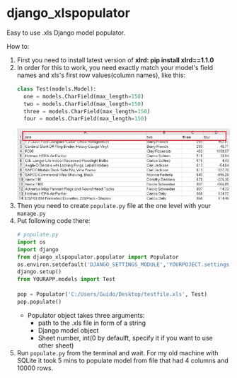 # django_xlspopulator
Easy to use .xls Django model populator. 


How to:
1. First you need to install latest version of <b>xlrd: pip install xlrd==1.1.0</b>
1. In order for this to work, you need exactly match your model's field names and xls's first row values(column names), like this:
    ```python
    class Test(models.Model):
      one = models.CharField(max_length=150)
      two = models.CharField(max_length=150)
      three = models.CharField(max_length=150)
      four = models.CharField(max_length=150)
    ```
    <img src="https://github.com/bloodwithmilk25/django-xlspopulator/blob/master/col_names.jpg">
1. Then you need to create `populate.py` file at the one level with your `manage.py`
1. Put following code there:
    ```python
    # populate.py
    import os
    import django
    from django_xlspopulator.populator import Populator
    os.environ.setdefault('DJANGO_SETTINGS_MODULE','YOURPOJECT.settings')
    django.setup()
    from YOURAPP.models import Test

    pop = Populator('C:/Users/Guido/Desktop/testfile.xls', Test)
    pop.populate()
    ```
    * Populator object takes three arguments:
      * path to the .xls file in form of a string
      * Django model object
      * Sheet number, int(0 by defaulft, specify it if you want to use other sheet)
1. Run `populate.py` from the terminal and wait. For my old machine with SQLite it took 5 mins to populate model from file that had 4 columns and 10000 rows.
